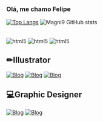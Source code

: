 ### Olá, me chamo Felipe 

[![Top Langs](https://github-readme-stats.vercel.app/api/top-langs/?username=Magni9)](https://github.com/Magni9/github-readme-stats)
![Magni9 GitHub stats](https://github-readme-stats.vercel.app/api?username=Magni9&theme=algolia&show_icons=true)
<div style="display: inline_block"><br/>
  <img align="center" alt="html5" src="https://img.shields.io/badge/HTML-239120?style=for-the-badge&logo=html5&logoColor=white"/>
  <img align="center" alt="html5" src="https://img.shields.io/badge/CSS-239120?&style=for-the-badge&logo=css3&logoColor=white"/>
  <img align="center" alt="html5" src="https://img.shields.io/badge/JavaScript-F7DF1E?style=for-the-badge&logo=javascript&logoColor=black"/>
</div>

## ✏Illustrator
[![Blog](https://img.shields.io/badge/Instagram-E4405F?style=for-the-badge&logo=instagram&logoColor=whit)](https://www.instagram.com/magni_8/)
[![Blog](https://img.shields.io/badge/-Behance-blue?style=for-the-badge&logo=behance&lo)]()
[![Blog](https://img.shields.io/badge/LinkedIn-0077B5?style=for-the-badge&logo=linkedin&logoColor=white)]()

## 💻Graphic Designer
[![Blog](https://img.shields.io/badge/Instagram-E4405F?style=for-the-badge&logo=instagram&logoColor=whit)]()
[![Blog](https://img.shields.io/badge/-Behance-blue?style=for-the-badge&logo=behance&lo)]()

